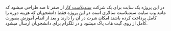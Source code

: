در این پروژه یک سایت برای یک شرکت <a href="https://sandblastsalari.ir/">سندبلاست کار</a> از صفر تا صد طراحی میشود که مانند وب سایت سندبلاست سالاری است در این پروژه فقط دانشجویان که هزینه دوره را کامل پرداخت کرده باشند امکان شرت در آن را دارند و بعد از اتمام آموزش بصورت کامل از روی گیت هاب پاک میشود و در تلگرام برای دانشجویان ارسال میشود. 
